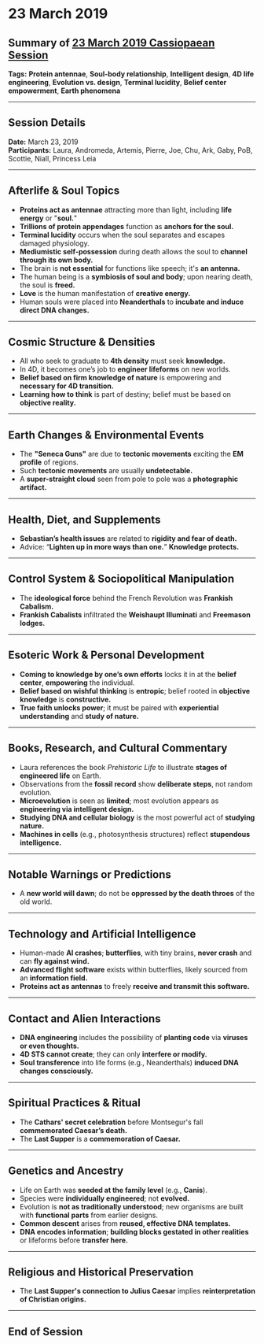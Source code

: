 # 23 March 2019

## Summary of [23 March 2019 Cassiopaean Session](https://cassiopaea.org/forum/threads/session-23-march-2019.47029/)

**Tags:** **Protein antennae**, **Soul-body relationship**, **Intelligent design**, **4D life engineering**, **Evolution vs. design**, **Terminal lucidity**, **Belief center empowerment**, **Earth phenomena**

---

## Session Details

**Date:** March 23, 2019  
**Participants:** Laura, Andromeda, Artemis, Pierre, Joe, Chu, Ark, Gaby, PoB, Scottie, Niall, Princess Leia

---

## Afterlife & Soul Topics

- **Proteins act as antennae** attracting more than light, including **life energy** or "**soul.**"
- **Trillions of protein appendages** function as **anchors for the soul.**
- **Terminal lucidity** occurs when the soul separates and escapes damaged physiology.
- **Mediumistic self-possession** during death allows the soul to **channel through its own body.**
- The brain is **not essential** for functions like speech; it's **an antenna.**
- The human being is a **symbiosis of soul and body**; upon nearing death, the soul is **freed.**
- **Love** is the human manifestation of **creative energy.**
- Human souls were placed into **Neanderthals** to **incubate and induce direct DNA changes.**

---

## Cosmic Structure & Densities

- All who seek to graduate to **4th density** must seek **knowledge.**
- In 4D, it becomes one’s job to **engineer lifeforms** on new worlds.
- **Belief based on firm knowledge of nature** is empowering and **necessary for 4D transition.**
- **Learning how to think** is part of destiny; belief must be based on **objective reality.**

---

## Earth Changes & Environmental Events

- The **"Seneca Guns"** are due to **tectonic movements** exciting the **EM profile** of regions.
- Such **tectonic movements** are usually **undetectable.**
- A **super-straight cloud** seen from pole to pole was a **photographic artifact.**

---

## Health, Diet, and Supplements

- **Sebastian’s health issues** are related to **rigidity and fear of death.**
- Advice: “**Lighten up in more ways than one.**” **Knowledge protects.**

---

## Control System & Sociopolitical Manipulation

- The **ideological force** behind the French Revolution was **Frankish Cabalism.**
- **Frankish Cabalists** infiltrated the **Weishaupt Illuminati** and **Freemason lodges.**

---

## Esoteric Work & Personal Development

- **Coming to knowledge by one’s own efforts** locks it in at the **belief center**, **empowering** the individual.
- **Belief based on wishful thinking** is **entropic**; belief rooted in **objective knowledge** is **constructive.**
- **True faith unlocks power**; it must be paired with **experiential understanding** and **study of nature.**

---

## Books, Research, and Cultural Commentary

- Laura references the book *Prehistoric Life* to illustrate **stages of engineered life** on Earth.
- Observations from the **fossil record** show **deliberate steps**, not random evolution.
- **Microevolution** is seen as **limited**; most evolution appears as **engineering via intelligent design.**
- **Studying DNA and cellular biology** is the most powerful act of **studying nature.**
- **Machines in cells** (e.g., photosynthesis structures) reflect **stupendous intelligence.**

---

## Notable Warnings or Predictions

- A **new world will dawn**; do not be **oppressed by the death throes** of the old world.

---

## Technology and Artificial Intelligence

- Human-made **AI crashes**; **butterflies**, with tiny brains, **never crash** and can **fly against wind.**
- **Advanced flight software** exists within butterflies, likely sourced from an **information field.**
- **Proteins act as antennas** to freely **receive and transmit this software.**

---

## Contact and Alien Interactions

- **DNA engineering** includes the possibility of **planting code** via **viruses or even thoughts.**
- **4D STS cannot create**; they can only **interfere or modify.**
- **Soul transference** into life forms (e.g., Neanderthals) **induced DNA changes consciously.**

---

## Spiritual Practices & Ritual

- The **Cathars' secret celebration** before Montsegur's fall **commemorated Caesar’s death.**
- The **Last Supper** is a **commemoration of Caesar.**

---

## Genetics and Ancestry

- Life on Earth was **seeded at the family level** (e.g., **Canis**).
- Species were **individually engineered**; not **evolved.**
- Evolution is **not as traditionally understood**; new organisms are built with **functional parts** from earlier designs.
- **Common descent** arises from **reused, effective DNA templates.**
- **DNA encodes information**; **building blocks gestated in other realities** or lifeforms before **transfer here.**

---

## Religious and Historical Preservation

- The **Last Supper's connection to Julius Caesar** implies **reinterpretation of Christian origins.**

---

## End of Session
